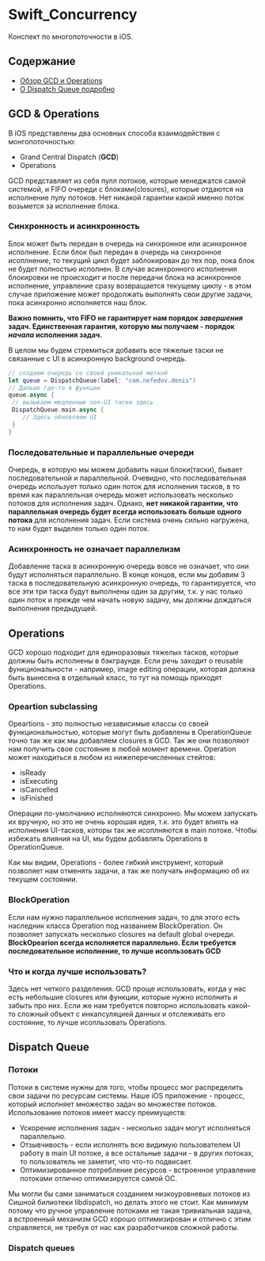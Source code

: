 # Swift_Concurrency
Конспект по многопоточности в iOS.

## Содержание
* [Обзор GCD и Operations](#gcd-&-operations)
* [О Dispatch Queue подробно](#dispatch-queue)

## GCD & Operations
В iOS представлены два основных способа взаимодействия с монгопоточностью:
* Grand Central Dispatch (**GCD**)
* Operations

GCD представляет из себя пулл потоков, которые менеджатся самой системой, и FIFO очереди с блоками(closures), которые отдаются на исполнение пулу потоков. Нет никакой гарантии какой именно поток возьмется за исполнение блока. 

### Синхронность и асинхронность
Блок может быть передан в очередь на синхронное или асинхронное исполнение. Если блок был передан в очередь на синхронное исоплнение, то текущий цикл будет заблокирован до тех пор, пока блок не будет полностью исполнен. В случае асинхронного исполнения блокировки не происходит и после передачи блока на асинхронное исполнение, управление сразу возвращается текущему циклу - в этом случае приложение может продолжать выполнять свои другие задачи, пока асинхронно исполняется наш блок. 

**Важно помнить, что FIFO не гарантирует нам порядок *завершения* задач. Единственная гарантия, которую мы получаем - порядок *начала* исполнения задач.**

В целом мы будем стремиться добавить все тяжелые таски не связанные с UI в асинхронную background очередь. 

```swift
// создаем очередь со своей уникальной меткой
let queue = DispatchQueue(label: "com.nefedov.denis")
// Дальше где-то в функции
queue.async {
 // вызываем медленные non-UI таски здесь
 DispatchQueue.main.async {
    // Здесь обновляем UI
 } 
}
```

### Последовательные и параллельные очереди
Очередь, в которую мы можем добавить наши блоки(таски), бывает последовательной и параллельной. Очевидно, что последовательная очередь использует только один поток для исполнения тасков, в то время как параллельная очередь может использовать несколько потоков для исполнения задач. Однако, **нет никакой гарантии, что параллельная очередь будет всегда использовать больше одного потока** для исполнения задач. Если система очень сильно нагружена, то нам будет выделен только один поток. 

### Асинхронность не означает параллелизм
Добавление таска в асинхронную очередь вовсе не означает, что они будут исполняться параллельно. В конце концов, если мы добавим 3 таска в последовательную асинхронную очередь, то гарантируется, что все эти три таска будут выполнены один за другим, т.к. у нас только один поток и прежде чем начать новую задачу, мы должны дождаться выполнения предыдущей.

## Operations
GCD хорошо подходит для единоразовых тяжелых тасков, которые должны быть исполнены в бэкграунде. Если речь заходит о reusable функциональности - например, image editing операции, которая должна быть вынесена в отдельный класс, то тут на помощь приходят Operations. 

### Opeartion subclassing
Opeartions - это полностью независимые классы со своей функциональностью, которые могут быть добавлены в OperationQueue точно так же как мы добавляем closures в GCD. Так же они позволяют нам получить свое состояние в любой момент времени. Operation может находиться в любом из нижеперечисленных стейтов:
* isReady
* isExecuting
* isCancelled
* isFinished

Операции по-умолчанию исполняются синхронно. Мы можем запускать их вручную, но это не очень хорошая идея, т.к. это будет влиять на исполнения UI-тасков, которы так же исоплняются в main потоке. Чтобы избежать влияния на UI, мы будем добавлять Operations в OperationQueue. 

Как мы видим, Operations - более гибкий инструмент, который позволяет нам отменять задачи, а так же получать информацию об их текущем состоянии. 

### BlockOperation
Если нам нужно параллельное исполнения задач, то для этого есть наследник класса Operation под названием BlockOperation. Он позволяет запускать несколько closures на default global очереди.
**BlockOpearion всегда исполняется параллельно. Если требуется последовательное исполнение, то лучше исопльзовать GCD**

### Что и когда лучше использовать?
Здесь нет четкого разделения. GCD проще использовать, когда у нас есть небольшие closures или функции, которые нужно исполнить и забыть про них. Если же нам требуется повторно использовать какой-то сложный объект с инкапсуляцией данных и отслеживать его состояние, то лучше исопльзовать Operations.

## Dispatch Queue

### Потоки
Потоки в системе нужны для того, чтобы процесс мог распределить свои задачи по ресурсам системы. Наше iOS приложение - процесс, который исполняет множество задач во множестве потоков. Использование потоков имеет массу преимуществ:
* Ускорение исполнения задач - несколько задач могут исполняться параллельно.
* Отзывчивость - если исполнять всю видимую пользователем UI работу в main UI потоке, а все остальные задачи - в других потоках, то пользователь не заметит, что что-то подвисает. 
* Оптимизированное потребление ресурсов - встроенное управление потоками отлично оптимизируется самой ОС.

Мы могли бы сами заниматься созданием низкоуровневых потоков из Сишной билиотеки libdispatch, но делать этого не стоит. Как минимум потому что ручное управление потоками не такая тривиальная задача, а встроенный механизм GCD хорошо оптимизирован и отлично с этим справляется, не требуя от нас как разработчиков сложной работы. 

### Dispatch queues
